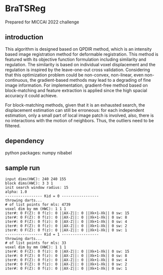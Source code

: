 # BraTSReg
Prepared for MICCAI 2022 challenge

## introduction
This algorithm is designed based on QPDIR method, which is an intensity based image registration method for deformable registration.
This method is featured with its objective function formulation including similarity and regulation.
The similarity is based on individual voxel displacement and the regulation is inspired by the leave-one-out cross validation.
Considering that this optimization problem could be non-convex, non-linear, even non-continuous, the gradient-based methods may lead to a degrading of fine image information.
For implementation, gradient-free method based on block-matching and feature extraction is applied since the high spacial accuracy it could achieve.

For block-matching methods, given that it is an exhausted search, the displacement estimation can still be erroneous: for each independent estimation, only a small part of local image patch is involved, also, there is no interactions with the motion of neighbors. Thus, the outliers need to be filtered. 

## dependency
python packages:
numpy
nibabel

## sample run
```
input dims(HWC): 240 240 155
block dims(HWC): 3 3 1
init search window radius: 15
alpha: 1.0
----------------- Kid = 0 -----------------
throwing darts...
# of list points for mls: 4739
voxel dim by mm (HWC): 1 1 1
iter#: 0 F(Z): 0 f(z): 0 ||AX-Z||: 0 ||Xk+1-Xk|| 0 sw: 15
iter#: 0 F(Z): 0 f(z): 0 ||AX-Z||: 0 ||Xk+1-Xk|| 0 sw: 8
iter#: 0 F(Z): 0 f(z): 0 ||AX-Z||: 0 ||Xk+1-Xk|| 0 sw: 4
iter#: 0 F(Z): 0 f(z): 0 ||AX-Z||: 0 ||Xk+1-Xk|| 0 sw: 2
iter#: 0 F(Z): 0 f(z): 0 ||AX-Z||: 0 ||Xk+1-Xk|| 0 sw: 1
----------------- Kid = 1 -----------------
throwing darts...
# of list points for mls: 33
voxel dim by mm (HWC): 1 1 1
iter#: 0 F(Z): 0 f(z): 0 ||AX-Z||: 0 ||Xk+1-Xk|| 0 sw: 15
iter#: 0 F(Z): 0 f(z): 0 ||AX-Z||: 0 ||Xk+1-Xk|| 0 sw: 8
iter#: 0 F(Z): 0 f(z): 0 ||AX-Z||: 0 ||Xk+1-Xk|| 0 sw: 4
iter#: 0 F(Z): 0 f(z): 0 ||AX-Z||: 0 ||Xk+1-Xk|| 0 sw: 2
iter#: 0 F(Z): 0 f(z): 0 ||AX-Z||: 0 ||Xk+1-Xk|| 0 sw: 1

```
